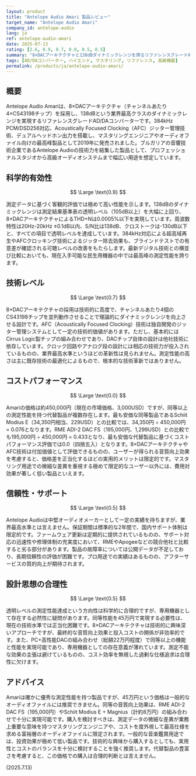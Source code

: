 ```yaml
---
layout: product
title: "Antelope Audio Amari 製品レビュー"
target_name: "Antelope Audio Amari"
company_id: antelope-audio
lang: ja
ref: antelope-audio-amari
date: 2025-07-13
rating: [2.6, 0.9, 0.7, 0.0, 0.5, 0.5]
summary: "8×DACアーキテクチャと138dBダイナミックレンジを誇るリファレンスグレードAD/DAコンバーター。高い技術レベルと科学的有効性を実現するも、コストパフォーマンスに大きな課題。"
tags: [AD/DAコンバーター, ハイエンド, マスタリング, リファレンス, 高級機器]
permalink: /products/ja/antelope-audio-amari/
---
```


## 概要

Antelope Audio Amariは、8×DACアーキテクチャ（チャンネルあたり4×CS43198チップ）を採用し、138dBという業界最高クラスのダイナミックレンジを実現するリファレンスグレードAD/DAコンバーターです。384kHz PCM/DSD256対応、Acoustically Focused Clocking（AFC）ジッター管理技術、デュアルヘッドホン出力を搭載し、マスタリングエンジニアやオーディオファイル向けの最高峰製品として2019年に発売されました。ブルガリアの音響技術企業であるAntelope Audioの技術力を結集した製品として、プロフェッショナルスタジオから高級オーディオシステムまで幅広い用途を想定しています。

## 科学的有効性

$$ \Large \text{0.9} $$

測定データに基づく客観的評価では極めて高い性能を示します。138dBのダイナミックレンジは測定結果基準表の透明レベル（105dB以上）を大幅に上回り、8×DACアーキテクチャによるTHD+Nは0.0005%以下を実現しています。周波数特性は20Hz-20kHz ±0.1dB以内、S/N比は138dB、クロストークは-130dB以下と、すべての項目で透明レベルを達成しています。384kHz対応による超高域再生やAFCクロッキング技術によるジッター除去効果も、ブラインドテストでの有意差が確認される可聴レベルの改善をもたらします。最新デジタル技術との横並び比較においても、現在入手可能な民生用機器の中では最高峰の測定性能を誇ります。

## 技術レベル

$$ \Large \text{0.7} $$

8×DACアーキテクチャの採用は技術的に高度で、チャンネルあたり4個のCS43198チップを並列動作させることで理論的にダイナミックレンジを向上させる設計です。AFC（Acoustically Focused Clocking）技術は独自開発のジッター管理システムとして一定の技術的価値があります。ただし、基本的にはCirrus Logic製チップの組み合わせであり、DACチップ自体の設計は他社技術に依存しています。クロック回路やアナログ段の設計には相応の技術力が投入されているものの、業界最高水準というほどの革新性は見られません。測定性能の高さは主に既存技術の最適化によるもので、根本的な技術革新ではありません。

## コストパフォーマンス

$$ \Large \text{0.0} $$

Amariの価格は約450,000円（現在の市場価格、3,000USD）ですが、同等以上の測定性能を持つ代替製品が複数存在します。最も安価な同等製品であるSchiit Modius E（34,350円相当、229USD）との比較では、34,350円 ÷ 450,000円 = 0.076となります。RME ADI-2 DAC FS（195,000円、1,299USD）との比較でも195,000円 ÷ 450,000円 = 0.433となり、最も安価な代替製品に基づくコストパフォーマンス評価では0.0（四捨五入）となります。8×DACアーキテクチャやAFC技術は付加価値として評価できるものの、ユーザーが得られる音質向上効果を考慮すると、価格差を正当化するほどの実用的メリットは限定的です。マスタリング用途での微細な差異を重視する極めて限定的なユーザー以外には、費用対効果が著しく低い製品といえます。

## 信頼性・サポート

$$ \Large \text{0.5} $$

Antelope Audioは中堅オーディオメーカーとして一定の実績を持ちますが、業界最高水準とは言えません。保証期間は標準的な2年間で、国内サポート体制は限定的です。ファームウェア更新は定期的に提供されているものの、サポート対応の迅速性や修理体制の充実度において、RMEやApogeeなどの競合他社と比較すると劣る部分があります。製品の故障率については公開データが不足しており、長期信頼性の評価が困難です。プロ用途での実績はあるものの、アフターサービスの質的向上が期待されます。

## 設計思想の合理性

$$ \Large \text{0.5} $$

透明レベルの測定性能達成という方向性は科学的に合理的ですが、専用機器として存在する必然性に疑問があります。同等性能を45万円で実現する必要性は、現在の技術水準では正当化困難です。8×DACアーキテクチャは技術的に興味深いアプローチですが、最終的な音質向上効果と投入コストの関係が非効率的です。また、PC+高性能DACの組み合わせ（総額22万円程度）で同等以上の機能と性能を実現可能であり、専用機器としての存在意義が薄れています。測定不能な効果の主張は避けているものの、コスト効率を無視した過剰な仕様追求は合理性に欠けます。

## アドバイス

Amariは確かに優秀な測定性能を持つ製品ですが、45万円という価格は一般的なオーディオファイルには推奨できません。同等の音質向上効果は、RME ADI-2 DAC FS（195,000円）やSchiit Modius E + Magnius（計約8万円）の組み合わせで十分に実現可能です。購入を検討すべきは、測定データの微細な差異が業務上重要な意味を持つマスタリングエンジニアや、コストを度外視して最高仕様を求める富裕層のオーディオファイルに限定されます。一般的な音楽鑑賞用途では、投資効果が極めて低い製品です。技術的な興味から購入するとしても、実用性とコストのバランスを十分に検討することを強く推奨します。代替製品の豊富さを考慮すると、この価格での購入は合理的判断とは言えません。

(2025.7.13)